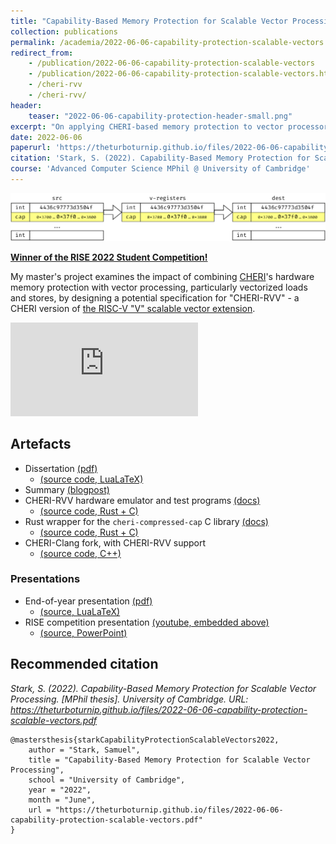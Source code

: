 ```yaml
---
title: "Capability-Based Memory Protection for Scalable Vector Processing"
collection: publications
permalink: /academia/2022-06-06-capability-protection-scalable-vectors
redirect_from:
    - /publication/2022-06-06-capability-protection-scalable-vectors
    - /publication/2022-06-06-capability-protection-scalable-vectors.html
    - /cheri-rvv
    - /cheri-rvv/
header:
    teaser: "2022-06-06-capability-protection-header-small.png"
excerpt: "On applying CHERI-based memory protection to vector processors, particularly scalable vector models e.g. Arm SVE and RISC-V &quot;V&quot;."
date: 2022-06-06
paperurl: 'https://theturboturnip.github.io/files/2022-06-06-capability-protection-scalable-vectors.pdf'
citation: 'Stark, S. (2022). Capability-Based Memory Protection for Scalable Vector Processing. [MPhil thesis]. University of Cambridge.'
course: 'Advanced Computer Science MPhil @ University of Cambridge'
---
```


<img src='/images/2022-06-06-capability-protection-header-small.png'><br/>

[**Winner of the RISE 2022 Student Competition!**](/posts/2022/12/cheri-rvv-rise)

My master's project examines the impact of combining [CHERI](https://www.cl.cam.ac.uk/research/security/ctsrd/cheri/)'s hardware memory protection with vector processing, particularly vectorized loads and stores, by designing a potential specification for "CHERI-RVV" - a CHERI version of [the RISC-V "V" scalable vector extension](https://github.com/riscv/riscv-v-spec).

<iframe src="https://www.youtube-nocookie.com/embed/J82OFvF3yGY" title="YouTube video player" frameborder="0" allow="accelerometer; autoplay; clipboard-write; encrypted-media; gyroscope; picture-in-picture" allowfullscreen></iframe>

## Artefacts
- Dissertation [(pdf)](/files/2022-06-06-capability-protection-scalable-vectors.pdf)
  - [(source code, LuaLaTeX)](https://github.com/theturboturnip/mphil-thesis)
- Summary [(blogpost)](/posts/2022/12/cheri-rvv-rise)
- CHERI-RVV hardware emulator and test programs [(docs)](/files/doc/rsim/index.html)
  - [(source code, Rust + C)](https://github.com/theturboturnip/riscv-v-lite)
- Rust wrapper for the `cheri-compressed-cap` C library [(docs)](/files/doc/rust_cheri_compressed_cap/index.html)
  - [(source code, Rust + C)](https://github.com/theturboturnip/cheri-compressed-cap)
- CHERI-Clang fork, with CHERI-RVV support
  - [(source code, C++)](https://github.com/theturboturnip/llvm-project)


### Presentations
- End-of-year presentation [(pdf)](/files/2022-06-06-capability-protection-scalable-vectors-presentation.pdf)
  - [(source, LuaLaTeX)](https://github.com/theturboturnip/mphil-presentation)
- RISE competition presentation [(youtube, embedded above)](https://www.youtube.com/watch?v=J82OFvF3yGY)
  - [(source, PowerPoint)](/files/2022-09-19-RISE_Presentation.pptx)


## Recommended citation

*Stark, S. (2022). Capability-Based Memory Protection for Scalable Vector Processing. [MPhil thesis]. University of Cambridge. URL: <https://theturboturnip.github.io/files/2022-06-06-capability-protection-scalable-vectors.pdf>*

```
@mastersthesis{starkCapabilityProtectionScalableVectors2022,
    author = "Stark, Samuel",
    title = "Capability-Based Memory Protection for Scalable Vector Processing",
    school = "University of Cambridge",
    year = "2022",
    month = "June",
    url = "https://theturboturnip.github.io/files/2022-06-06-capability-protection-scalable-vectors.pdf"
}
```